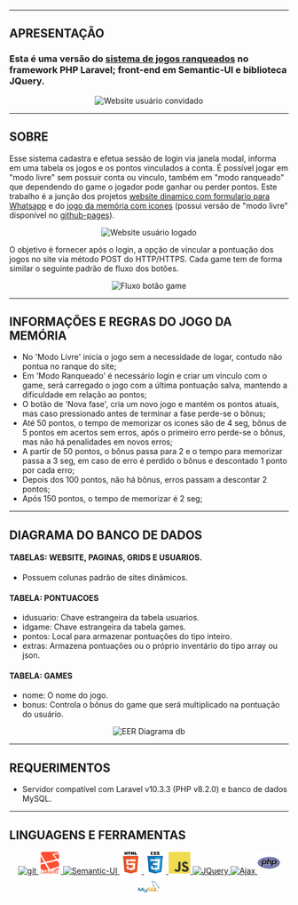 <hr><h2 align="left">APRESENTAÇÃO</h2>

<h3 align="left">
  Esta é uma versão do <a href="https://github.com/tiagoeo/Website_Dinamico_Sistema_Jogos_Ranqueados">sistema de jogos ranqueados</a> no framework PHP Laravel; front-end em Semantic-UI e biblioteca JQuery.
</h3>

<p align="center">
  <img src="https://github.com/tiagoeo/website_dinamico_sistema_jogo_ranqueado/blob/main/static/img/wsjr_usuario_convidado.png" alt="Website usuário convidado" height="444" width="435">
</p>

<hr><h2 align="left">SOBRE</h2>

<p align="left">
  Esse sistema cadastra e efetua sessão de login via janela modal, informa em uma tabela os jogos e os pontos vinculados a conta. É possível jogar em "modo livre" sem possuir conta ou vinculo, também em "modo ranqueado" que dependendo do game o jogador pode ganhar ou perder pontos. Este trabalho é a junção dos projetos <a href="https://github.com/tiagoeo/website_dinamico_formulario_para_Whatsapp">website dinamico com formulario para Whatsapp</a> e do <a href="https://github.com/tiagoeo/website_game_memoria">jogo da memória com icones</a> (possui versão de "modo livre" disponível no <a href="https://tiagoeo.github.io/Website_Game_Memoria/">github-pages</a>).
</p>
<p align="center">
  <img src="https://github.com/tiagoeo/website_dinamico_sistema_jogo_ranqueado/blob/main/static/img/wsjr_usuario_logado.png" alt="Website usuário logado" height="444" width="435">
</p>
<p align="left">
  O objetivo é fornecer após o login, a opção de vincular a pontuação dos jogos no site via método POST do HTTP/HTTPS. Cada game tem de forma similar o seguinte padrão de fluxo dos botões.
</p>
<p align="center">
  <img src="https://github.com/tiagoeo/website_dinamico_sistema_jogo_ranqueado/blob/main/static/img/wsjr_botao_game_fluxo.png" alt="Fluxo botão game" height="216" width="392">
</p>

<hr><h2 align="left">INFORMAÇÕES E REGRAS DO JOGO DA MEMÓRIA</h2>
<p align="left">
  <ul>
    <li>No 'Modo Livre' inicia o jogo sem a necessidade de logar, contudo não pontua no ranque do site;</li>
    <li>Em 'Modo Ranqueado' é necessário login e criar um vinculo com o game, será carregado o jogo com a última pontuação salva, mantendo a dificuldade em relação ao pontos;</li>
    <li>O botão de 'Nova fase', cria um novo jogo e mantém os pontos atuais, mas caso pressionado antes de terminar a fase perde-se o bônus;</li>
    <li>Até 50 pontos, o tempo de memorizar os icones são de 4 seg, bônus de 5 pontos em acertos sem erros, após o primeiro erro perde-se o bônus, mas não há penalidades em novos erros;</li>
    <li>A partir de 50 pontos, o bônus passa para 2 e o tempo para memorizar passa a 3 seg, em caso de erro é perdido o bônus e descontado 1 ponto por cada erro;</li>
    <li>Depois dos 100 pontos, não há bônus, erros passam a descontar 2 pontos;</li>
    <li>Após 150 pontos, o tempo de memorizar é 2 seg;</li>
  </ul>
</p>

<hr><h2 align="left">DIAGRAMA DO BANCO DE DADOS</h2>
<h4 align="left">TABELAS: WEBSITE, PAGINAS, GRIDS E USUARIOS.</h4> 
  <p align="left">
    <ul>
    <li>Possuem colunas padrão de sites dinâmicos.</li>
    </ul>
  </p>
<h4 align="left">TABELA: PONTUACOES</h4>
  <p align="left">
    <ul>
      <li>idusuario: Chave estrangeira da tabela usuarios.</li>
      <li>idgame: Chave estrangeira da tabela games.</li>
      <li>pontos: Local para armazenar pontuações do tipo inteiro.</li>
      <li>extras: Armazena pontuações ou o próprio inventário do tipo array ou json.</li>
    </ul>
  </p>
<h4 align="left">TABELA: GAMES</h4>
<p align="left">
  <ul>
    <li>nome: O nome do jogo.</li>
    <li>bonus: Controla o bônus do game que será multiplicado na pontuação do usuário.</li>
  </ul>
</p>
<p align="center">
  <img src="https://github.com/tiagoeo/website_dinamico_sistema_jogo_ranqueado/blob/main/static/img/wsjr_eer_diagrama.png" alt="EER Diagrama db" height="411" width="542">
</p>

<hr><h2 align="left">REQUERIMENTOS</h2>
<p align="left">
  <ul>
    <li>Servidor compatível com Laravel v10.3.3 (PHP v8.2.0) e banco de dados MySQL.</li>
  </ul>
</p>

<hr><h2 align="left">LINGUAGENS E FERRAMENTAS</h2>
<p align="center">
  <a href="https://git-scm.com/" target="_blank" rel="noreferrer">
    <img src="https://www.vectorlogo.zone/logos/git-scm/git-scm-icon.svg" alt="git" width="40" height="40"/>
  </a>
  <a href="https://laravel.com/" target="_blank" rel="noreferrer"> 
    <img src="https://raw.githubusercontent.com/devicons/devicon/master/icons/laravel/laravel-plain-wordmark.svg" alt="laravel" width="40" height="40"/> 
  </a> 
  <a href="https://semantic-ui.com" target="_blank" rel="noreferrer"> 
    <img src="https://semantic-ui.com/images/logo.png" alt="Semantic-UI" width="40" height="40"/>
  </a>
  <a href="https://www.w3.org/html/" target="_blank" rel="noreferrer"> 
    <img src="https://raw.githubusercontent.com/devicons/devicon/master/icons/html5/html5-original-wordmark.svg" alt="html5" width="40" height="40"/>
  </a>
  <a href="https://www.w3schools.com/css/" target="_blank" rel="noreferrer"> 
    <img src="https://raw.githubusercontent.com/devicons/devicon/master/icons/css3/css3-original-wordmark.svg" alt="css3" width="40" height="40"/>
  </a>
  <a href="https://developer.mozilla.org/en-US/docs/Web/JavaScript" target="_blank" rel="noreferrer"> 
    <img src="https://raw.githubusercontent.com/devicons/devicon/master/icons/javascript/javascript-original.svg" alt="javascript" width="40" height="40"/> 
  </a>
  <a href="https://jquery.com/" target="_blank" rel="noreferrer"> 
    <img src="https://icon-library.com/images/jquery-icon-png/jquery-icon-png-7.jpg" alt="JQuery" width="40" height="40"/>
  </a>
  <a href="https://pt.m.wikipedia.org/wiki/Ajax_(programa%C3%A7%C3%A3o)" target="_blank" rel="noreferrer"> 
    <img src="https://upload.wikimedia.org/wikipedia/commons/a/a1/AJAX_logo_by_gengns.svg" alt="Ajax" width="40" height="40"/>
  </a>
  <a href="https://www.php.net" target="_blank" rel="noreferrer"> 
    <img src="https://raw.githubusercontent.com/devicons/devicon/master/icons/php/php-original.svg" alt="php" width="40" height="40"/>
  </a>
  <a href="https://www.mysql.com/" target="_blank" rel="noreferrer"> 
    <img src="https://raw.githubusercontent.com/devicons/devicon/master/icons/mysql/mysql-original-wordmark.svg" alt="mysql" width="40" height="40"/>
  </a> 
</p>
